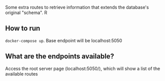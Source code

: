 Some extra routes to retrieve information that extends the database's original "schema". R

## How to run
`docker-compose up`. Base endpoint will be localhost:5050

## What are the endpoints available?
Access the root server page (localhost:5050/), which will show a list of the available routes
